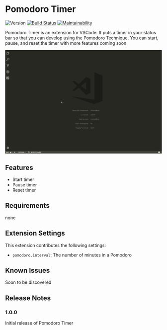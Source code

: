 # Pomodoro Timer 

![Version](https://vsmarketplacebadge.apphb.com/version/brandonsoto.popomodoro-timer.svg)
[![Build Status](https://travis-ci.org/brandonsoto/pomodoro-timer.svg?branch=master)](https://travis-ci.org/brandonsoto/pomodoro-timer)
[![Maintainability](https://api.codeclimate.com/v1/badges/ba73e4050c4a2636c527/maintainability)](https://codeclimate.com/github/brandonsoto/pomodoro-timer/maintainability)

Pomodoro Timer is an extension for VSCode. It puts a timer in your status bar so that you
can develop using the Pomodoro Technique. You can start, pause, and reset the timer with
more features coming soon.

![demo](https://raw.githubusercontent.com/brandonsoto/pomodoro-timer/master/images/pomodoro_in_action.gif)

## Features

- Start timer
- Pause timer
- Reset timer

## Requirements

none

## Extension Settings

This extension contributes the following settings:

- `pomodoro.interval`: The number of minutes in a Pomodoro

## Known Issues

Soon to be discovered

## Release Notes

### 1.0.0

Initial release of Pomodoro Timer

